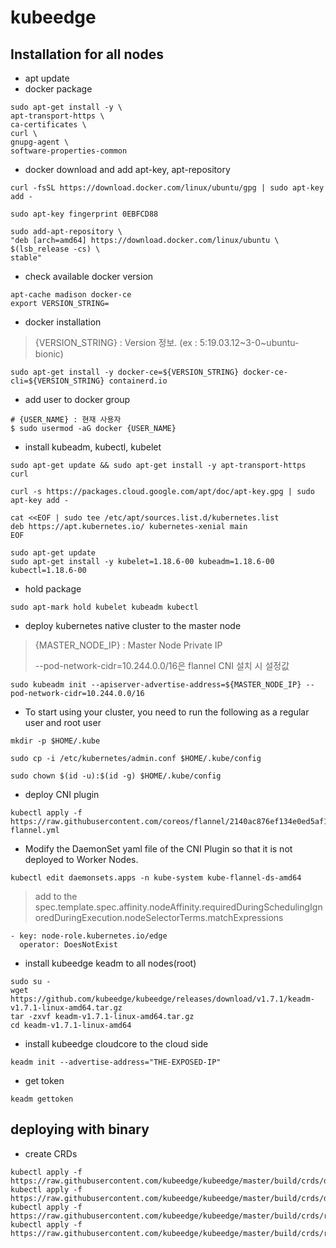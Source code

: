 # kubeedge

## Installation for all nodes
* apt update
* docker package
```
sudo apt-get install -y \
apt-transport-https \
ca-certificates \
curl \
gnupg-agent \
software-properties-common
```
* docker download and add apt-key, apt-repository
```
curl -fsSL https://download.docker.com/linux/ubuntu/gpg | sudo apt-key add -

sudo apt-key fingerprint 0EBFCD88

sudo add-apt-repository \
"deb [arch=amd64] https://download.docker.com/linux/ubuntu \
$(lsb_release -cs) \
stable"
```
* check available docker version
```
apt-cache madison docker-ce
export VERSION_STRING=
```
* docker installation
> {VERSION_STRING} : Version 정보. (ex : 5:19.03.12~3-0~ubuntu-bionic)
```
sudo apt-get install -y docker-ce=${VERSION_STRING} docker-ce-cli=${VERSION_STRING} containerd.io
```
* add user to docker group
```
# {USER_NAME} : 현재 사용자
$ sudo usermod -aG docker {USER_NAME}
```
* install kubeadm, kubectl, kubelet
```
sudo apt-get update && sudo apt-get install -y apt-transport-https curl

curl -s https://packages.cloud.google.com/apt/doc/apt-key.gpg | sudo apt-key add -

cat <<EOF | sudo tee /etc/apt/sources.list.d/kubernetes.list
deb https://apt.kubernetes.io/ kubernetes-xenial main
EOF

sudo apt-get update
sudo apt-get install -y kubelet=1.18.6-00 kubeadm=1.18.6-00 kubectl=1.18.6-00
```
* hold package
```
sudo apt-mark hold kubelet kubeadm kubectl
```
* deploy kubernetes native cluster to the master node
> {MASTER_NODE_IP} : Master Node Private IP
> 
> --pod-network-cidr=10.244.0.0/16은 flannel CNI 설치 시 설정값
```
sudo kubeadm init --apiserver-advertise-address=${MASTER_NODE_IP} --pod-network-cidr=10.244.0.0/16
```
* To start using your cluster, you need to run the following as a regular user and root user
```
mkdir -p $HOME/.kube

sudo cp -i /etc/kubernetes/admin.conf $HOME/.kube/config

sudo chown $(id -u):$(id -g) $HOME/.kube/config
```
* deploy CNI plugin
```
kubectl apply -f https://raw.githubusercontent.com/coreos/flannel/2140ac876ef134e0ed5af15c65e414cf26827915/Documentation/kube-flannel.yml
```
* Modify the DaemonSet yaml file of the  CNI Plugin so that it is not deployed to Worker Nodes.
```
kubectl edit daemonsets.apps -n kube-system kube-flannel-ds-amd64
```
> add to the spec.template.spec.affinity.nodeAffinity.requiredDuringSchedulingIgnoredDuringExecution.nodeSelectorTerms.matchExpressions
```
- key: node-role.kubernetes.io/edge
  operator: DoesNotExist
```
* install kubeedge keadm to all nodes(root)
```
sudo su -
wget https://github.com/kubeedge/kubeedge/releases/download/v1.7.1/keadm-v1.7.1-linux-amd64.tar.gz
tar -zxvf keadm-v1.7.1-linux-amd64.tar.gz
cd keadm-v1.7.1-linux-amd64
```
* install kubeedge cloudcore to the cloud side
```
keadm init --advertise-address="THE-EXPOSED-IP"
```
* get token
```
keadm gettoken
```

## deploying with binary
* create CRDs
```
kubectl apply -f https://raw.githubusercontent.com/kubeedge/kubeedge/master/build/crds/devices/devices_v1alpha2_device.yaml
kubectl apply -f https://raw.githubusercontent.com/kubeedge/kubeedge/master/build/crds/devices/devices_v1alpha2_devicemodel.yaml
kubectl apply -f https://raw.githubusercontent.com/kubeedge/kubeedge/master/build/crds/reliablesyncs/cluster_objectsync_v1alpha1.yaml
kubectl apply -f https://raw.githubusercontent.com/kubeedge/kubeedge/master/build/crds/reliablesyncs/objectsync_v1alpha1.yaml
```


